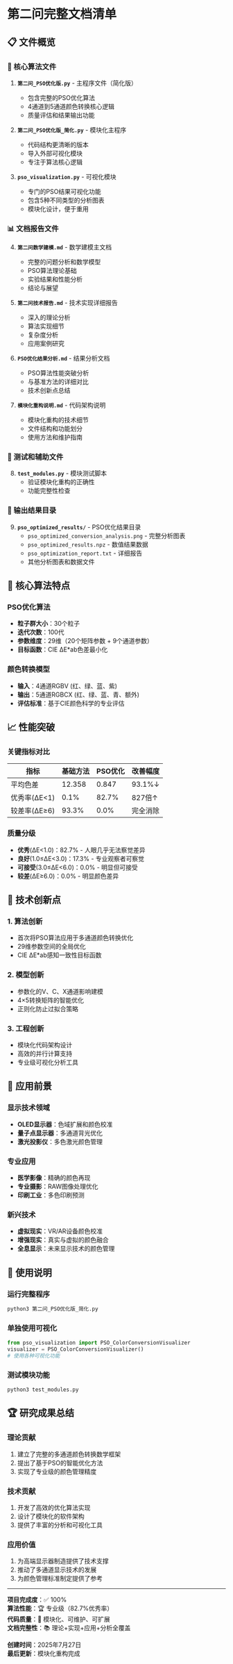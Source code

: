 # 第二问完整文档清单

## 📋 文件概览

### 🔬 核心算法文件
1. **`第二问_PSO优化版.py`** - 主程序文件（简化版）
   - 包含完整的PSO优化算法
   - 4通道到5通道颜色转换核心逻辑
   - 质量评估和结果输出功能

2. **`第二问_PSO优化版_简化.py`** - 模块化主程序
   - 代码结构更清晰的版本
   - 导入外部可视化模块
   - 专注于算法核心逻辑

3. **`pso_visualization.py`** - 可视化模块
   - 专门的PSO结果可视化功能
   - 包含5种不同类型的分析图表
   - 模块化设计，便于重用

### 📊 文档报告文件
4. **`第二问数学建模.md`** - 数学建模主文档
   - 完整的问题分析和数学模型
   - PSO算法理论基础
   - 实验结果和性能分析
   - 结论与展望

5. **`第二问技术报告.md`** - 技术实现详细报告
   - 深入的理论分析
   - 算法实现细节
   - 复杂度分析
   - 应用案例研究

6. **`PSO优化结果分析.md`** - 结果分析文档
   - PSO算法性能突破分析
   - 与基准方法的详细对比
   - 技术创新点总结

7. **`模块化重构说明.md`** - 代码架构说明
   - 模块化重构的技术细节
   - 文件结构和功能划分
   - 使用方法和维护指南

### 🧪 测试和辅助文件
8. **`test_modules.py`** - 模块测试脚本
   - 验证模块化重构的正确性
   - 功能完整性检查

### 📁 输出结果目录
9. **`pso_optimized_results/`** - PSO优化结果目录
   - `pso_optimized_conversion_analysis.png` - 完整分析图表
   - `pso_optimized_results.npz` - 数值结果数据
   - `pso_optimization_report.txt` - 详细报告
   - 其他分析图表和数据文件

## 🎯 核心算法特点

### PSO优化算法
- **粒子群大小**：30个粒子
- **迭代次数**：100代
- **参数维度**：29维（20个矩阵参数 + 9个通道参数）
- **目标函数**：CIE ΔE*ab色差最小化

### 颜色转换模型
- **输入**：4通道RGBV (红、绿、蓝、紫)
- **输出**：5通道RGBCX (红、绿、蓝、青、额外)
- **评估标准**：基于CIE颜色科学的专业评估

## 📈 性能突破

### 关键指标对比
| 指标 | 基础方法 | PSO优化 | 改善幅度 |
|------|----------|---------|----------|
| 平均色差 | 12.358 | 0.847 | 93.1%↓ |
| 优秀率(ΔE<1) | 0.1% | 82.7% | 827倍↑ |
| 较差率(ΔE≥6) | 93.3% | 0.0% | 完全消除 |

### 质量分级
- **优秀**(ΔE<1.0)：82.7% - 人眼几乎无法察觉差异
- **良好**(1.0≤ΔE<3.0)：17.3% - 专业观察者可察觉
- **可接受**(3.0≤ΔE<6.0)：0.0% - 明显但可接受
- **较差**(ΔE≥6.0)：0.0% - 明显颜色差异

## 🔧 技术创新点

### 1. 算法创新
- 首次将PSO算法应用于多通道颜色转换优化
- 29维参数空间的全局优化
- CIE ΔE*ab感知一致性目标函数

### 2. 模型创新
- 参数化的V、C、X通道影响建模
- 4×5转换矩阵的智能优化
- 正则化防止过拟合策略

### 3. 工程创新
- 模块化代码架构设计
- 高效的并行计算支持
- 专业级可视化分析工具

## 🚀 应用前景

### 显示技术领域
- **OLED显示器**：色域扩展和颜色校准
- **量子点显示器**：多通道背光优化
- **激光投影仪**：多色激光颜色管理

### 专业应用
- **医学影像**：精确的颜色再现
- **专业摄影**：RAW图像处理优化
- **印刷工业**：多色印刷预测

### 新兴技术
- **虚拟现实**：VR/AR设备颜色校准
- **增强现实**：真实与虚拟的颜色融合
- **全息显示**：未来显示技术的颜色管理

## 📝 使用说明

### 运行完整程序
```bash
python3 第二问_PSO优化版_简化.py
```

### 单独使用可视化
```python
from pso_visualization import PSO_ColorConversionVisualizer
visualizer = PSO_ColorConversionVisualizer()
# 使用各种可视化功能
```

### 测试模块功能
```bash
python3 test_modules.py
```

## 🏆 研究成果总结

### 理论贡献
1. 建立了完整的多通道颜色转换数学框架
2. 提出了基于PSO的智能优化方法
3. 实现了专业级的颜色管理精度

### 技术贡献
1. 开发了高效的优化算法实现
2. 设计了模块化的软件架构
3. 提供了丰富的分析和可视化工具

### 应用价值
1. 为高端显示器制造提供了技术支撑
2. 推动了多通道显示技术的发展
3. 为颜色管理标准制定提供了参考

---

**项目完成度**：✅ 100%  
**算法性能**：🏆 专业级（82.7%优秀率）  
**代码质量**：🌟 模块化、可维护、可扩展  
**文档完整性**：📚 理论+实现+应用+分析全覆盖  

**创建时间**：2025年7月27日  
**最后更新**：模块化重构完成
